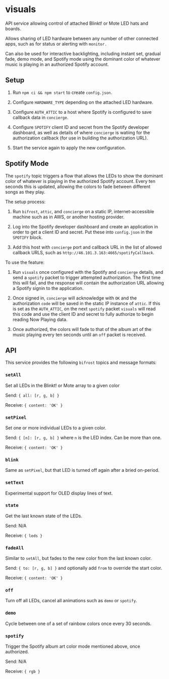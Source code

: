 # visuals

API service allowing control of attached Blinkt! or Mote LED hats and boards.

Allows sharing of LED hardware between any number of other connected apps, such
as for status or alerting with `monitor.`

Can also be used for interactive backlighting, including instant set, gradual
fade, demo mode, and Spotify mode using the dominant color of whatever music is
playing in an authorized Spotify account.


## Setup

1. Run `npm ci && npm start` to create `config.json`.

2. Configure `HARDWARE_TYPE` depending on the attached LED hardware.

3. Configure `AUTH_ATTIC` to a host where Spotify is configured to save callback
   data in `concierge`.

4. Configure `SPOTIFY` client ID and secret from the Spotify developer
   dashboard, as well as details of where `concierge` is watiing for the
   authorization callback (for use in building the authorization URL).

5. Start the service again to apply the new configuration.


## Spotify Mode

The `spotify` topic triggers a flow that allows the LEDs to show the dominant
color of whatever is playing in the authorized Spotify account. Every ten
seconds this is updated, allowing the colors to fade between different songs as
they play.

The setup process:

1. Run `bifrost`, `attic`, and `concierge` on a static IP, internet-accessible
   machine such as in AWS, or another hosting provider.

2. Log into the Spotify developer dashboard and create an application in order
   to get a client ID and secret. Put these into `config.json` in the `SPOTIFY`
   block.

3. Add this host with `concierge` port and callback URL in the list of allowed
   callback URLS, such as `http://46.101.3.163:4665/spotifyCallback`.

To use the feature:

1. Run `visuals` once configured with the Spotify and `concierge` details, and
   send a `spotify` packet to trigger attempted authorization. The first time
   this will fail, and the response will contain the authorization URL allowing
   a Spotify signin to the application.

2. Once signed in, `concierge` will acknowledge with `OK` and the authorization
   `code` will be saved in the static IP instance of `attic`. If this is set as
   the `AUTH_ATTIC`, on the next `spotify` packet `visuals` will read this code
   and use the client ID and secret to fully authorize to begin reading
   Now Playing data.

3. Once authorized, the colors will fade to that of the album art of the music
   playing every ten seconds until an `off` packet is received.


## API

This service provides the following `bifrost` topics and message formats:

### `setAll`

Set all LEDs in the Blinkt! or Mote array to a given color

Send: `{ all: [r, g, b] }`

Receive: `{ content: 'OK' }`

### `setPixel`

Set one or more individual LEDs to a given color.

Send: `{ [n]: [r, g, b] }` where `n` is the LED index. Can be more than one.

Receive: `{ content: 'OK' }`

### `blink`

Same as `setPixel`, but that LED is turned off again after a bried on-period.

### `setText`

Experimental support for OLED display lines of text.

### `state`

Get the last known state of the LEDs.

Send: N/A

Receive: `{ leds }`

### `fadeAll`

Similar to `setAll`, but fades to the new color from the last known color.

Send: `{ to: [r, g, b] }` and optionally add `from` to override the start color.

Receive: `{ content: 'OK' }`

### `off`

Turn off all LEDs, cancel all animations such as `demo` or `spotify`.

### `demo`

Cycle between one of a set of rainbow colors once every 30 seconds.

### `spotify`

Trigger the Spotify album art color mode mentioned above, once authorized.

Send: N/A

Receive: `{ rgb }`
